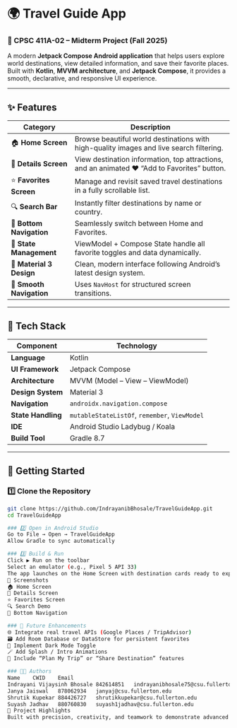 # 🌍 Travel Guide App  

### 🏫 CPSC 411A-02 – Midterm Project (Fall 2025)

A modern **Jetpack Compose Android application** that helps users explore world destinations, view detailed information, and save their favorite places.  
Built with **Kotlin**, **MVVM architecture**, and **Jetpack Compose**, it provides a smooth, declarative, and responsive UI experience.

---

## ✨ Features  

| Category | Description |
|-----------|-------------|
| 🏠 **Home Screen** | Browse beautiful world destinations with high-quality images and live search filtering. |
| 📍 **Details Screen** | View destination information, top attractions, and an animated ❤️ “Add to Favorites” button. |
| ⭐ **Favorites Screen** | Manage and revisit saved travel destinations in a fully scrollable list. |
| 🔍 **Search Bar** | Instantly filter destinations by name or country. |
| 🧭 **Bottom Navigation** | Seamlessly switch between Home and Favorites. |
| 💾 **State Management** | ViewModel + Compose State handle all favorite toggles and data dynamically. |
| 🎨 **Material 3 Design** | Clean, modern interface following Android’s latest design system. |
| 💫 **Smooth Navigation** | Uses `NavHost` for structured screen transitions. |

---

## 🧠 Tech Stack  

| Component | Technology |
|------------|-------------|
| **Language** | Kotlin |
| **UI Framework** | Jetpack Compose |
| **Architecture** | MVVM (Model – View – ViewModel) |
| **Design System** | Material 3 |
| **Navigation** | `androidx.navigation.compose` |
| **State Handling** | `mutableStateListOf`, `remember`, `ViewModel` |
| **IDE** | Android Studio Ladybug / Koala |
| **Build Tool** | Gradle 8.7 |

---

## 🚀 Getting Started  

### 1️⃣ Clone the Repository  
```bash
git clone https://github.com/IndrayanibBhosale/TravelGuideApp.git
cd TravelGuideApp

### 2️⃣ Open in Android Studio
Go to File → Open → TravelGuideApp
Allow Gradle to sync automatically

### 3️⃣ Build & Run
Click ▶ Run on the toolbar
Select an emulator (e.g., Pixel 5 API 33)
The app launches on the Home Screen with destination cards ready to explore
📸 Screenshots
🏠 Home Screen
📍 Details Screen
⭐ Favorites Screen
🔍 Search Demo
🧭 Bottom Navigation

### 🔮 Future Enhancements
🌐 Integrate real travel APIs (Google Places / TripAdvisor)
🗃️ Add Room Database or DataStore for persistent favorites
🌙 Implement Dark Mode Toggle
🪄 Add Splash / Intro Animations
💬 Include “Plan My Trip” or “Share Destination” features

### 👩‍💻 Authors
Name	CWID	Email
Indrayani Vijaysinh Bhosale	842614851	indrayanibhosale75@csu.fullerton.edu
Janya Jaiswal	878062934	janyaj@csu.fullerton.edu
Shrutik Kupekar	884426727	shrutikkupekar@csu.fullerton.edu
Suyash Jadhav	880760830	suyash1jadhav@csu.fullerton.edu
🧭 Project Highlights
Built with precision, creativity, and teamwork to demonstrate advanced Android development concepts using Jetpack Compose.
